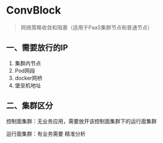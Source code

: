 # ConvBlock

> 网络策略收敛和阻塞（适用于PaaS集群节点和普通节点）
 
## 一、需要放行的IP

1. 集群内节点
2. Pod网段
3. docker网桥
4. 堡垒机地址


## 二、集群区分

控制面集群：无业务应用，需要放开该控制面集群下的运行面集群

运行面集群：有业务需要 精准分析


